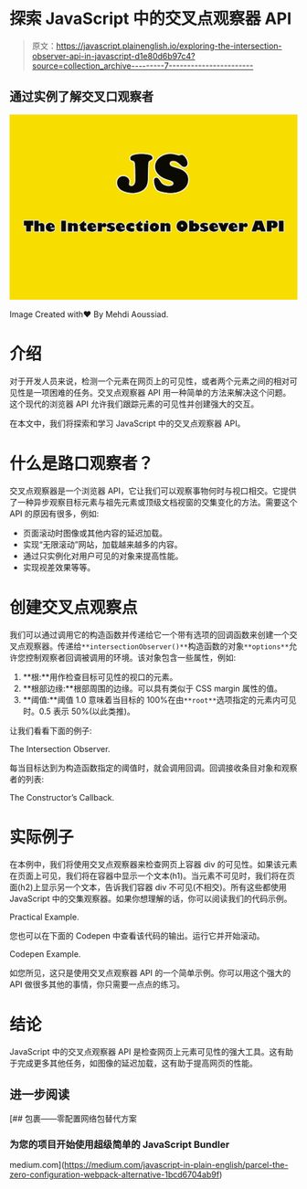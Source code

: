 # 探索 JavaScript 中的交叉点观察器 API

> 原文：<https://javascript.plainenglish.io/exploring-the-intersection-observer-api-in-javascript-d1e80d6b97c4?source=collection_archive---------7----------------------->

## 通过实例了解交叉口观察者

![](img/e85c5b0043a9edb4d2f7bcdb618f4b49.png)

Image Created with❤️️ By Mehdi Aoussiad.

# 介绍

对于开发人员来说，检测一个元素在网页上的可见性，或者两个元素之间的相对可见性是一项困难的任务。交叉点观察器 API 用一种简单的方法来解决这个问题。这个现代的浏览器 API 允许我们跟踪元素的可见性并创建强大的交互。

在本文中，我们将探索和学习 JavaScript 中的交叉点观察器 API。

# 什么是路口观察者？

交叉点观察器是一个浏览器 API，它让我们可以观察事物何时与视口相交。它提供了一种异步观察目标元素与祖先元素或顶级文档视窗的交集变化的方法。需要这个 API 的原因有很多，例如:

*   页面滚动时图像或其他内容的延迟加载。
*   实现“无限滚动”网站，加载越来越多的内容。
*   通过只实例化对用户可见的对象来提高性能。
*   实现视差效果等等。

# 创建交叉点观察点

我们可以通过调用它的构造函数并传递给它一个带有选项的回调函数来创建一个交叉点观察器。传递给`**intersectionObserver()**`构造函数的对象`**options**`允许您控制观察者回调被调用的环境。该对象包含一些属性，例如:

1.  **根:**用作检查目标可见性的视口的元素。
2.  **根部边缘:**根部周围的边缘。可以具有类似于 CSS margin 属性的值。
3.  **阈值:**阈值 1.0 意味着当目标的 100%在由`**root**`选项指定的元素内可见时。0.5 表示 50%(以此类推)。

让我们看看下面的例子:

The Intersection Observer.

每当目标达到为构造函数指定的阈值时，就会调用回调。回调接收条目对象和观察者的列表:

The Constructor’s Callback.

# 实际例子

在本例中，我们将使用交叉点观察器来检查网页上容器 div 的可见性。如果该元素在页面上可见，我们将在容器中显示一个文本(h1)。当元素不可见时，我们将在页面(h2)上显示另一个文本，告诉我们容器 div 不可见(不相交)。所有这些都使用 JavaScript 中的交集观察器。如果你想理解的话，你可以阅读我们的代码示例。

Practical Example.

您也可以在下面的 Codepen 中查看该代码的输出。运行它并开始滚动。

Codepen Example.

如您所见，这只是使用交叉点观察器 API 的一个简单示例。你可以用这个强大的 API 做很多其他的事情，你只需要一点点的练习。

# 结论

JavaScript 中的交叉点观察器 API 是检查网页上元素可见性的强大工具。这有助于完成更多其他任务，如图像的延迟加载，这有助于提高网页的性能。

## 进一步阅读

[](https://medium.com/javascript-in-plain-english/parcel-the-zero-configuration-webpack-alternative-1bcd6704ab9f) [## 包裹——零配置网络包替代方案

### 为您的项目开始使用超级简单的 JavaScript Bundler

medium.com](https://medium.com/javascript-in-plain-english/parcel-the-zero-configuration-webpack-alternative-1bcd6704ab9f)